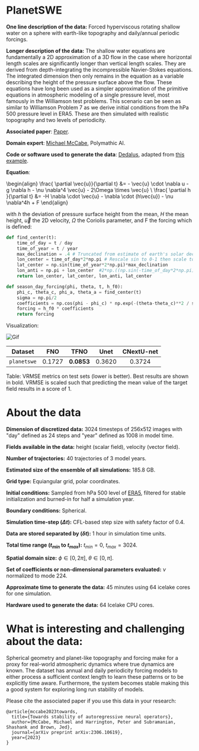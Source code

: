 # PlanetSWE

**One line description of the data:** Forced hyperviscous rotating shallow water on a sphere with earth-like topography and daily/annual periodic forcings.

**Longer description of the data:** The shallow water equations are fundamentally a 2D approximation of a 3D flow in the case where horizontal length scales are significantly longer than vertical length scales. They are derived from depth-integrating the incompressible Navier-Stokes equations. The integrated dimension then only remains in the equation as a variable describing the height of the pressure surface above the flow. These equations have long been used as a simpler approximation of the primitive equations in atmospheric modeling of a single pressure level, most famously in the Williamson test problems. This scenario can be seen as similar to Williamson Problem 7 as we derive initial conditions from the hPa 500 pressure level in ERA5. These are then simulated with realistic topography and two levels of periodicity.

**Associated paper**: [Paper](https://openreview.net/forum?id=RFfUUtKYOG).

**Domain expert**: [Michael McCabe](https://mikemccabe210.github.io/), Polymathic AI.

**Code or software used to generate the data**: [Dedalus](https://dedalus-project.readthedocs.io/en/latest/), adapted from [this example](https://dedalus-project.readthedocs.io/en/latest/pages/examples/ivp_sphere_shallow_water.html).

**Equation**:


\begin{align}
\frac{ \partial \vec{u}}{\partial t} &= - \vec{u} \cdot \nabla u - g \nabla h - \nu \nabla^4 \vec{u} - 2\Omega \times \vec{u} \\
\frac{ \partial h }{\partial t} &= -H \nabla \cdot \vec{u} - \nabla \cdot (h\vec{u}) - \nu \nabla^4h + F
\end{align}

with $h$ the deviation of pressure surface height from the mean, $H$ the mean height, $\vec{u}$ the 2D velocity, $\Omega$ the Coriolis parameter, and F the forcing which is defined:

```python
def find_center(t):
    time_of_day = t / day
    time_of_year = t / year
    max_declination = .4 # Truncated from estimate of earth's solar decline
    lon_center = time_of_day*2*np.pi # Rescale sin to 0-1 then scale to np.pi
    lat_center = np.sin(time_of_year*2*np.pi)*max_declination
    lon_anti = np.pi + lon_center  #2*np.((np.sin(-time_of_day*2*np.pi)+1) / 2)*pi
    return lon_center, lat_center, lon_anti, lat_center

def season_day_forcing(phi, theta, t, h_f0):
    phi_c, theta_c, phi_a, theta_a = find_center(t)
    sigma = np.pi/2
    coefficients = np.cos(phi - phi_c) * np.exp(-(theta-theta_c)**2 / sigma**2)
    forcing = h_f0 * coefficients
    return forcing
```

Visualization:

![Gif](gif/planetswe.gif)

| Dataset    | FNO | TFNO  | Unet | CNextU-net
|:-:|:-:|:-:|:-:|:-:|
| `planetswe`  | 0.1727| $\mathbf{0.0853}$ | 0.3620 | 0.3724|

Table: VRMSE metrics on test sets (lower is better). Best results are shown in bold. VRMSE is scaled such that predicting the mean value of the target field results in a score of 1.

# About the data

**Dimension of discretized data:** 3024 timesteps of 256x512 images with "day" defined as 24 steps and "year" defined as 1008 in model time.

**Fields available in the data:** height (scalar field), velocity (vector field).

**Number of trajectories:** 40 trajectories of 3 model years.

**Estimated size of the ensemble of all simulations:** 185.8 GB.

**Grid type:** Equiangular grid, polar coordinates.

**Initial conditions:** Sampled from hPa 500 level of [ERA5](https://rmets.onlinelibrary.wiley.com/doi/10.1002/qj.3803), filtered for stable initialization and burned-in for half a simulation year.

**Boundary conditions:** Spherical.

**Simulation time-step ($\Delta t$):** CFL-based step size with safety factor of 0.4.

**Data are stored separated by ($\delta t$):** 1 hour in simulation time units.

**Total time range ($t_{min}$ to $t_{max}$):** $t_{min} = 0$, $t_{max} = 3024$.

**Spatial domain size:** $\phi \in [0, 2 \pi]$, $\theta \in [0, \pi]$.

**Set of coefficients or non-dimensional parameters evaluated:** $\nu$ normalized to mode 224.

**Approximate time to generate the data:** 45 minutes using 64 icelake cores for one simulation.

**Hardware used to generate the data:** 64 Icelake CPU cores.

# What is interesting and challenging about the data:

Spherical geometry and planet-like topography and forcing make for a proxy for real-world atmospheric dynamics where true dynamics are known. The dataset has annual and daily periodicity forcing models to either process a sufficient context length to learn these patterns or to be explicitly time aware. Furthermore, the system becomes stable making this a good system for exploring long run stability of models.

Please cite the associated paper if you use this data in your research:

```
@article{mccabe2023towards,
  title={Towards stability of autoregressive neural operators},
  author={McCabe, Michael and Harrington, Peter and Subramanian, Shashank and Brown, Jed},
  journal={arXiv preprint arXiv:2306.10619},
  year={2023}
}
```
